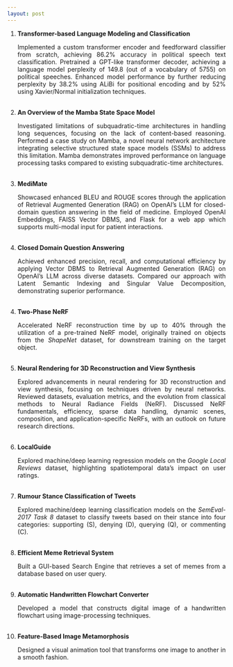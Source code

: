 ```yaml
---
layout: post
---
```

1. **Transformer-based Language Modeling and Classification**
   &nbsp;&nbsp; <a href="https://github.com/sayhitosandy/Transformer-Speech-Classifier-LM" target="_blank" title="View Project on GitHub"><i class="fa fa-github fa-lg"></i></a>
   &nbsp;&nbsp; <a href="https://github.com/sayhitosandy/Transformer-Speech-Classifier-LM/blob/main/Project_Report.pdf" target="_blank" title="View Project Report"><i class="fa fa-file-pdf-o"></i></a>
   <div style="text-align: justify">Implemented a custom transformer encoder and feedforward classifier from scratch, achieving 86.2% accuracy in political speech text classification. 
   Pretrained a GPT-like transformer decoder, achieving a language model perplexity of 149.8 (out of a vocabulary of 5755) on political speeches. 
   Enhanced model performance by further reducing perplexity by 38.2% using ALiBi for positional encoding and by 52% using Xavier/Normal initialization techniques.</div><br/>

2. **An Overview of the Mamba State Space Model**
   &nbsp;&nbsp; <a href="https://github.com/sayhitosandy/Mamba_SSM" target="_blank" title="View Project on GitHub"><i class="fa fa-github fa-lg"></i></a>
   &nbsp;&nbsp; <a href="https://github.com/sayhitosandy/Mamba_SSM/blob/main/Project_Report.pdf" target="_blank" title="View Project Report"><i class="fa fa-file-pdf-o"></i></a>
   &nbsp;&nbsp; <a href="https://github.com/sayhitosandy/Mamba_SSM/blob/main/Project_Presentation.pdf" target="_blank" title="View Project Presentation"><i class="fa fa-file-powerpoint-o"></i></a>
   <div style="text-align: justify"> Investigated limitations of subquadratic-time architectures in handling long sequences, 
   focusing on the lack of content-based reasoning. Performed a case study on Mamba, a novel neural network architecture 
   integrating selective structured state space models (SSMs) to address this limitation. 
   Mamba demonstrates improved performance on language processing tasks compared to existing subquadratic-time 
   architectures.</div><br/>

2. **MediMate**
   &nbsp;&nbsp; <a href="https://github.com/shy982/Med-QnA-App" target="_blank" title="View Project on GitHub"><i class="fa fa-github fa-lg"></i></a>
   &nbsp;&nbsp; <a href="https://github.com/shy982/Med-QnA-App/blob/main/ref/MediMate_Project_Report.pdf" target="_blank" title="View Project Report"><i class="fa fa-file-pdf-o"></i></a>
   &nbsp;&nbsp; <a href="https://github.com/shy982/Med-QnA-App/blob/main/ref/MediMate_Project_Presentation.pdf" target="_blank" title="View Project Presentation"><i class="fa fa-file-powerpoint-o"></i></a>
   <div style="text-align: justify"> Showcased enhanced BLEU and ROUGE scores through the application of Retrieval Augmented Generation (RAG) on OpenAI’s
   LLM for closed-domain question answering in the field of medicine. Employed OpenAI Embeddings, FAISS Vector DBMS, and
   Flask for a web app which supports multi-modal input for patient interactions.</div><br/>

3. **Closed Domain Question Answering**
   &nbsp;&nbsp; <a href="https://github.com/shy982/cdqa-ir" target="_blank" title="View Project on GitHub"><i class="fa fa-github fa-lg"></i></a>
   &nbsp;&nbsp; <a href="https://peridot-dance-ae4.notion.site/Closed-Domain-Question-Answering-c09ac8ace57040978d98463de5d2d58a" target="_blank" title="View Project on Notion"><i class="fa fa-file-text-o"></i></a>
   <div style="text-align: justify">  
   Achieved enhanced precision, recall, and computational efficiency by applying Vector DBMS to Retrieval Augmented Generation (RAG) 
   on OpenAI’s LLM across diverse datasets. Compared our approach with Latent Semantic Indexing and 
   Singular Value Decomposition, demonstrating superior performance.</div><br/>
<!-- more -->

4. **Two-Phase NeRF**
   &nbsp;&nbsp; <a href="https://github.com/sayhitosandy/Two_Phase_NeRF" target="_blank" title="View Project on GitHub"><i class="fa fa-github fa-lg"></i></a>
   &nbsp;&nbsp; <a href="https://github.com/sayhitosandy/Two_Phase_NeRF/blob/master/NeRF_Project_Report.pdf" target="_blank" title="View Project Report"><i class="fa fa-file-pdf-o"></i></a>
   &nbsp;&nbsp; <a href="https://drive.google.com/file/d/1EhKgIa5kKkrdCRV-tMHIqjBYW0Bi4rND/view" target="_blank" title="View Project Video"><i class="fa fa-video-camera"></i></a>
   <div style="text-align: justify"> Accelerated NeRF reconstruction time by up to 40% through the utilization of a pre-trained NeRF model, originally trained on objects from the <i>ShapeNet</i> dataset, for downstream training on the target object. </div><br/>

5. **Neural Rendering for 3D Reconstruction and View Synthesis**
   &nbsp;&nbsp; <a href="https://github.com/sayhitosandy/Neural_Rendering_Survey" target="_blank" title="View Project on GitHub"><i class="fa fa-github fa-lg"></i></a>
   &nbsp;&nbsp; <a href="https://github.com/sayhitosandy/Neural_Rendering_Survey/blob/main/Survey_Paper.pdf" target="_blank" title="View Project Report"><i class="fa fa-file-pdf-o"></i></a>
   <div style="text-align: justify"> Explored advancements in neural rendering for 3D reconstruction and view synthesis, 
   focusing on techniques driven by neural networks. Reviewed datasets, evaluation metrics, and the evolution from 
   classical methods to Neural Radiance Fields (NeRF). Discussed NeRF fundamentals, efficiency, sparse data handling, 
   dynamic scenes, composition, and application-specific NeRFs, with an outlook on future research directions. </div><br/>

6. **LocalGuide**
   &nbsp;&nbsp; <a href="https://github.com/sayhitosandy/Temporal-and-Spatial-Feature-Analysis" target="_blank" title="View Project on GitHub"><i class="fa fa-github fa-lg"></i></a>
   &nbsp;&nbsp; <a href="https://github.com/sayhitosandy/Temporal-and-Spatial-Feature-Analysis/blob/main/Report.pdf" target="_blank" title="View Project Report"><i class="fa fa-file-pdf-o"></i></a>
   <div style="text-align: justify"> Explored machine/deep learning regression models on the <i>Google Local Reviews</i> dataset, highlighting
   spatiotemporal data’s impact on user ratings.</div><br/>

7. **Rumour Stance Classification of Tweets**
   &nbsp;&nbsp; <a href="https://github.com/sayhitosandy/Rumour_Stance_Classification" target="_blank" title="View Project on GitHub"><i class="fa fa-github fa-lg"></i></a>
   &nbsp;&nbsp; <a href="https://github.com/sayhitosandy/Rumour_Stance_Classification/blob/master/Report.pdf" target="_blank" title="View Project Report"><i class="fa fa-file-pdf-o"></i></a>
   <div style="text-align: justify"> Explored machine/deep learning classification models on the <i>SemEval-2017 Task 8</i> dataset to classify tweets based on their stance into four categories: supporting (S), denying (D),
   querying (Q), or commenting (C).</div><br/>

8. **Efficient Meme Retrieval System**
   &nbsp;&nbsp; <a href="https://github.com/sayhitosandy/Meme_Retrieval_System" target="_blank" title="View Project on GitHub"><i class="fa fa-github fa-lg"></i></a>
   &nbsp;&nbsp; <a href="https://github.com/sayhitosandy/Meme_Retrieval_System/blob/master/Efficient%20Meme%20Retrieval%20System.pdf" target="_blank" title="View Project Presentation"><i class="fa fa-file-powerpoint-o"></i></a>
   <div style="text-align: justify"> Built a GUI-based Search Engine that retrieves a set of memes from a database based on user query.</div><br/>

9. **Automatic Handwritten Flowchart Converter**
   &nbsp;&nbsp; <a href="https://github.com/sayhitosandy/Flowchart_Converter" target="_blank" title="View Project on GitHub"><i class="fa fa-github fa-lg"></i></a>
   &nbsp;&nbsp; <a href="https://github.com/sayhitosandy/Flowchart_Converter/blob/master/IA%20Project%20Report%20PPT.pdf" target="_blank" title="View Project Presentation"><i class="fa fa-file-powerpoint-o"></i></a>
   <div style="text-align: justify"> Developed a model that constructs digital image of a handwritten flowchart using image-processing techniques.</div><br/>

10. **Feature-Based Image Metamorphosis**
    &nbsp;&nbsp; <a href="https://github.com/sayhitosandy/Image_Deformation" target="_blank" title="View Project on GitHub"><i class="fa fa-github fa-lg"></i></a>
    &nbsp;&nbsp; <a href="https://github.com/sayhitosandy/Image_Deformation/blob/master/Final%20Submission/MultipleLines/Outputs/three_fast.gif" target="_blank" title="View Project Output"><i class="fa fa-file-image-o"></i></a>
    &nbsp;&nbsp; <a href="https://github.com/sayhitosandy/Image_Deformation/blob/master/Final%20Submission/ProjectEvaluation_final_group10_Report.pdf" target="_blank" title="View Project Report"><i class="fa fa-file-pdf-o"></i></a>
    <div style="text-align: justify"> Designed a visual animation tool that transforms one image to another in a smooth fashion.</div><br/>
